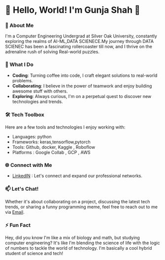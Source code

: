 # 🚀 Hello, World! I'm Gunja Shah 👋

### 🌟 About Me
I'm a Computer Engineering Undergrad at Silver Oak University, constantly exploring the realms of AI-ML,DATA SCIENECE.My journey through DATA SCIENEC has been a fascinating rollercoaster till now, and I thrive on the adrenaline rush of solving Real-world puzzles.

### 💼 What I Do
- **Coding**: Turning coffee into code, I craft elegant solutions to real-world problems.
- **Collaborating**: I believe in the power of teamwork and enjoy building awesome stuff with others.
- **Exploring**: Always curious, I'm on a perpetual quest to discover new technologies and trends.

### 🛠️ Tech Toolbox
Here are a few tools and technologies I enjoy working with:
- Languages: python
- Frameworks: keras,tensorflow,pytorch
- Tools: Github, docker, Kaggle , Roboflow
- Platforms : Google Collab , GCP , AWS


### 🌐 Connect with Me
- [LinkedIN](https://www.linkedin.com/in/gunjashah/) : Let's connect and expand our professional networks.

### 📫 Let's Chat!
Whether it's about collaborating on a project, discussing the latest tech trends, or sharing a funny programming meme, feel free to reach out to me via [Email](gunjashah78@gmail.com).

### ⚡ Fun Fact
Hey, did you know I'm like a mix of biology and math, but studying computer engineering? It's like I'm blending the science of life with the logic of numbers to tackle the world of technology. I'm basically a cool hybrid student of science and tech!

